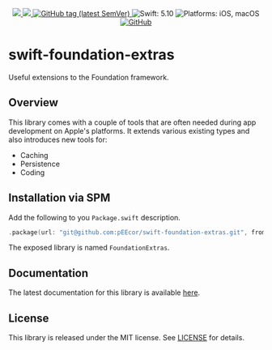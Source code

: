 <p align="center">
    <a href="https://github.com/pEEcor/swift-foundation-extras/actions/workflows/ci.yml">
        <img src="https://github.com/pEEcor/swift-foundation-extras/actions/workflows/ci.yml/badge.svg?branch=main"
    </a>
    <a href="https://codecov.io/gh/pEEcor/swift-foundation-extras" > 
    <img src="https://codecov.io/gh/pEEcor/swift-foundation-extras/graph/badge.svg?token=3MBI7HAVN5"/> 
    </a>
    <a href="https://github.com/pEEcor/swift-foundation-extras/tags">
        <img alt="GitHub tag (latest SemVer)"
             src="https://img.shields.io/github/v/tag/pEEcor/swift-foundation-extras?label=version">
    </a>
    <img src="https://img.shields.io/badge/Swift-5.10-red"
         alt="Swift: 5.10">
    <img src="https://img.shields.io/badge/Platforms-iOS%20%7C%20macOS-red"
        alt="Platforms: iOS, macOS">
    <a href="https://github.com/pEEcor/swiftui-pager/blob/main/LICENSE">
        <img alt="GitHub" 
             src="https://img.shields.io/github/license/pEEcor/swiftui-pager">
    </a>
</p>

# swift-foundation-extras

Useful extensions to the Foundation framework.

## Overview

This library comes with a couple of tools that are often needed during app development on Apple's
platforms. It extends various existing types and also introduces new tools for:
    
- Caching
- Persistence
- Coding

## Installation via SPM

Add the following to you `Package.swift` description.

```Swift
.package(url: "git@github.com:pEEcor/swift-foundation-extras.git", from: "0.1.0")
```

The exposed library is named `FoundationExtras`.

## Documentation

The latest documentation for this library is available [here][documentation].

## License

This library is released under the MIT license. See [LICENSE](LICENSE) for details.

[documentation]: https://peecor.github.io/swift-foundation-extras/main/documentation/foundationextras/
